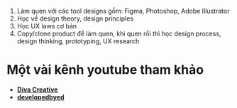 1. Làm quen với các tool designs gồm: Figma, Photoshop, Adobe Illustrator
2. Học về design theory, design principles
3. Học UX laws cơ bản
4. Copy/clone product để làm quen, khi quen rồi thì học design process, design thinking, prototyping, UX research

# Một vài kênh youtube tham khảo

- **[Diva Creative](https://www.youtube.com/watch?v=YNeOB8AqCgs&list=PLUPeGakeL55FJhL9-AbPOnrRJXzIMQ7DX&index=1)**
- **[developedbyed](https://www.youtube.com/watch?v=0YIovQXnwBY)**
